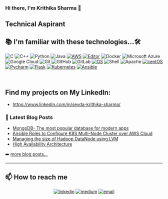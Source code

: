 
### Hi there, I'm Krithika Sharma 👋
##  Technical Aspirant

## 📚 I'm familiar with these technologies...🛠 

![C](https://img.shields.io/badge/-C-000?&logo=C)
![C++](https://img.shields.io/badge/-C++-00599C?style=flat-square&logo=c)
![Python](https://img.shields.io/badge/-Python-black?style=flat-square&logo=Python)
![Java](https://img.shields.io/badge/-java-E34A86?style=flat-square&logo=java)
[![AWS](https://img.shields.io/badge/Learning-AWS-FF9900?style=flat-square&logo=amazon-aws&logoColor=white)](https://github.com/br3ndonland/awsdev)
[![Editor](https://img.shields.io/badge/Editor-VSCode-blue?style=flat-square&logo=visual-studio-code&logoColor=white)](https://code.visualstudio.com/)
![Docker](https://img.shields.io/badge/-Docker-black?style=flat-square&logo=docker)
![Microsoft Azure](https://img.shields.io/badge/Microsoft%20Azure-232F7E?style=flat-square&logo=microsoft-azure)
![Google Cloud](https://img.shields.io/badge/Google%20Cloud-black?style=flat-square&logo=google-cloud)
![Git](https://img.shields.io/badge/-Git-black?style=flat-square&logo=git)
![GitHub](https://img.shields.io/badge/-GitHub-181717?style=flat-square&logo=github)
![GitLab](https://img.shields.io/badge/-GitLab-FCA121?style=flat-square&logo=gitlab)
[![OS](https://img.shields.io/badge/OS-Linux-informational?style=flat-square&logo=linux&logoColor=white)](https://en.wikipedia.org/wiki/Linux)
 ![Shell](https://img.shields.io/badge/-Shell-blasck?style=plastic&logo=Shell)
 ![Apache](https://img.shields.io/badge/-Apache-D22128?style=flat-square&logo=Apache&logoColor=white)
 [![centOS](https://img.shields.io/badge/CentOS-8.0-blue?style=flat-square&logo=CentOS&logoColor=262577)](https://www.centos.org/)
 [![Pycharm](https://img.shields.io/badge/IDE-PyCharm-yellow?style=flat-square&logo=JetBrains)](https://www.jetbrains.com/pycharm/)
 [![Flask](https://img.shields.io/badge/-Flask-000000?style=flat-square&logo=Flask&logoColor=ffffff)](https://flask.palletsprojects.com/)
 [![Kubernetes](https://img.shields.io/badge/-Kubernetes-326CE5?style=flat-square&logo=Kubernetes&logoColor=ffffff)](https://kubernetes.io/)
 [![Ansible](https://img.shields.io/badge/-ansible-326CE5?style=flat-square&logo=ansible&logoColor=000000)](https://ansible.io/)
 
<br>


## Find my projects on My LinkedIn:
* https://www.linkedin.com/in/sevda-krithika-sharma/

### 📕 Latest Blog Posts

<!-- BLOG-POST-LIST:START -->
- [MongoDB- The most popular database for modern apps](https://krithikasharma2129.medium.com/mongodb-the-most-popular-database-for-modern-apps-b73a6c7aba4a)
- [Ansible Roles to Configure K8S Multi-Node Cluster over AWS Cloud](https://krithikasharma2129.medium.com/ansible-role-to-configure-k8s-multi-node-cluster-over-aws-cloud-9598c93b826d)
- [Managing the size of Hadoop DataNode using LVM](https://krithikasharma2129.medium.com/managing-the-size-of-hadoop-datanode-using-lvm-2c3130f75c42)
- [High Availability Architecture](https://krithikasharma2129.medium.com/high-availability-architecture-5b0f64cfb928)
<!-- BLOG-POST-LIST:END -->

➡️ [more blog posts...](https://krithikasharma2129.medium.com/)

---
## 📫 How to reach me

<p align="center">
  <a href="https://www.linkedin.com/in/sevda-krithika-sharma/"><img src="https://img.icons8.com/color/96/000000/linkedin.png" alt="linkedin"/></a>
  <a href="https://krithikasharma2129.medium.com/"><img src="https://img.icons8.com/color/96/000000/medium-logo.png" alt="medium"/></a>
  <a href="mailto:krithikasharma2129@gmail.com"><img src="https://img.icons8.com/color/96/000000/gmail.png" alt="email"/></a>
</p>
